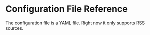 # Configuration File Reference

The configuration file is a YAML file. Right now it only supports RSS sources.
